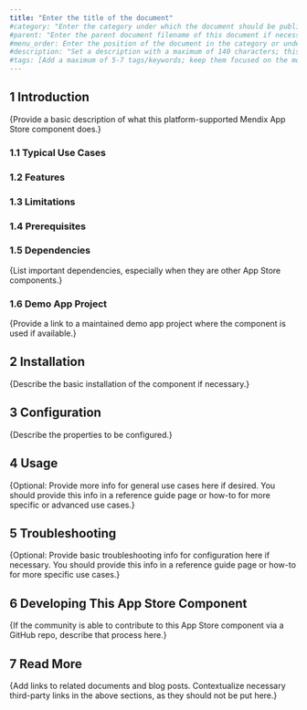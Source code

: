 ```yaml
---
title: "Enter the title of the document"
#category: "Enter the category under which the document should be published if necessary (for parent pages only; a category example is "Modeler"); if there is a parent, remove this category line"
#parent: "Enter the parent document filename of this document if necessary (for example, "push-notifications"); if there is a category, remove this parent line"
#menu_order: Enter the position of the document in the category or under the parent; number by 10 (for first), 20, 30, etc. for easy ordering of other documents in the future if necessary; don't add brackets or quotation marks; if no number is added, the system will add an extremely high number to order the documents, which means that if you only want a document to appear at the top, you only have to add "10" to that specific document, you don't have to order all the other documents in the category/under the parent
#description: "Set a description with a maximum of 140 characters; this should describe what the goal of the document is, and it can be different from the document introduction; this is optional, and it can be removed"
#tags: [Add a maximum of 5-7 tags/keywords; keep them focused on the most important topics of the document, and make sure the tag is used as a word in the actual content (will will function best for SEO as a word in a heading); each tag should have quotation marks and be separated by a comma, for example: "Samba", "MxCloud", "cloud", "share"; the tags should be enclosed with brackets and quotation marks]
---
```


## 1 Introduction

{Provide a basic description of what this platform-supported Mendix App Store component does.}

### 1.1 Typical Use Cases

### 1.2 Features

### 1.3 Limitations

### 1.4 Prerequisites

### 1.5  Dependencies

{List important dependencies, especially when they are other App Store components.}

### 1.6 Demo App Project

{Provide a link to a maintained demo app project where the component is used if available.}

## 2 Installation

{Describe the basic installation of the component if necessary.}

## 3 Configuration

{Describe the properties to be configured.}

## 4 Usage

{Optional: Provide more info for general use cases here if desired. You should provide this info in a reference guide page or how-to for more specific or advanced use cases.}

## 5 Troubleshooting

{Optional: Provide basic troubleshooting info for configuration here if necessary. You should provide this info in a reference guide page or how-to for more specific use cases.}

## 6 Developing This App Store Component

{If the community is able to contribute to this App Store component via a GitHub repo, describe that process here.}

## 7 Read More

{Add links to related documents and blog posts. Contextualize necessary third-party links in the above sections, as they should not be put here.}
